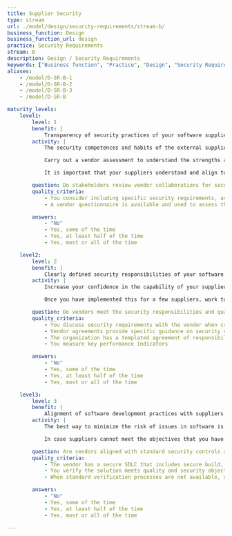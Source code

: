 ```yaml
---
title: Supplier Security
type: stream
url: ./model/design/security-requirements/stream-b/
business_function: Design
business_function_url: design
practice: Security Requirements
stream: B
description: Design / Security Requirements
keywords: ["Business function", "Practice", "Design", "Security Requirements"]
aliases:
    - /model/D-SR-B-1
    - /model/D-SR-B-2
    - /model/D-SR-B-3
    - /model/D-SR-B

maturity_levels:
    level1:
        level: 1
        benefit: |
            Transparency of security practices of your software suppliers
        activity: |
            The security competences and habits of the external suppliers involved in the development of your software can have a significant impact on the security posture of the final product. Consequently, it is important to know and evaluate your suppliers on this front.

            Carry out a vendor assessment to understand the strengths and weaknesses of your suppliers. Use a basic checklist or conduct interviews to review their typical practices and deliveries. This gives you an idea of how they organize themselves and elements to evaluate whether you need to take additional measures to mitigate potential risks. Ideally, speak to different roles in the organization, or even set up a small maturity evaluation to this end. Strong suppliers will run their own software assurance program and will be able to answer most of your questions. If suppliers have weak competences in software security, discuss with them how and to what extent they plan to work on this and evaluate whether this is enough for your organization. A software supplier might be working on a low-risk project, but this could change.

            It is important that your suppliers understand and align to the risk appetite and are able to meet your requirements in that area. Make what you expect from them explicit and discuss this clearly.

        question: Do stakeholders review vendor collaborations for security requirements and methodology?
        quality_criteria:
            - You consider including specific security requirements, activities, and processes when creating third-party agreements
            - A vendor questionnaire is available and used to assess the strengths and weaknesses of your suppliers

        answers:
            - "No"
            - Yes, some of the time
            - Yes, at least half of the time
            - Yes, most or all of the time

    level2:
        level: 2
        benefit: |
            Clearly defined security responsibilities of your software suppliers
        activity: |
            Increase your confidence in the capability of your suppliers for software security. Discuss concrete responsibilities and expectations from your suppliers and your own organization and establish a contract with the supplier. The responsibilities can be specific quality requirements or particular tasks, and minimal service can be detailed in a Service Level Agreement (SLA). A quality requirement example is that they will deliver software that is protected against the OWASP Top 10, and in case issues are detected, these will be fixed. A task example is that they have to perform continuous static code analysis, or perform an independent penetration test before a major release. The agreement stipulates liabilities and caps in case an important issue arises.

            Once you have implemented this for a few suppliers, work towards a standard agreement for suppliers that forms the basis of your negotiations. You can deviate from this standard agreement on a case by case basis, but it will help you to ensure you do not overlook important topics.

        question: Do vendors meet the security responsibilities and quality measures of service level agreements defined by the organization?
        quality_criteria:
            - You discuss security requirements with the vendor when creating vendor agreements
            - Vendor agreements provide specific guidance on security defect remediation within an agreed upon timeframe
            - The organization has a templated agreement of responsibilities and service levels for key vendor security processes
            - You measure key performance indicators

        answers:
            - "No"
            - Yes, some of the time
            - Yes, at least half of the time
            - Yes, most or all of the time

    level3:
        level: 3
        benefit: |
            Alignment of software development practices with suppliers to limit security risks
        activity: |
            The best way to minimize the risk of issues in software is to align maximally and integrate closely between the different parties. From a process perspective, this means using similar development paradigms and introducing regular milestones to ensure proper alignment and qualitative progress. From a tools perspective, this might mean using similar build, verification and deployment environments, and sharing other supporting tools (e.g. requirements, architecture tools, or code repositories).

            In case suppliers cannot meet the objectives that you have set, implement compensating controls so that, overall, you meet your objectives. Execute extra activities (e.g., threat modelling before starting the actual implementation cycle) or implement extra tooling (e.g., 3rd party library analysis at solution intake). The more suppliers deviate from your requirements, the more work will be required to compensate.

        question: Are vendors aligned with standard security controls and software development tools and processes that the organization utilizes?
        quality_criteria:
            - The vendor has a secure SDLC that includes secure build, secure deployment, defect management, and incident management, meets the security expectations of your organization, and is able to demonstrate operating effectiveness of practices.
            - You verify the solution meets quality and security objectives before every major release
            - When standard verification processes are not available, you use compensating controls such as software composition analysis and independent penetration testing

        answers:
            - "No"
            - Yes, some of the time
            - Yes, at least half of the time
            - Yes, most or all of the time

---
```

